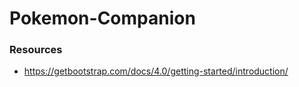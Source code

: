 # Pokemon-Companion

### Resources

- https://getbootstrap.com/docs/4.0/getting-started/introduction/
